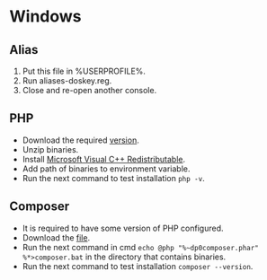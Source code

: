 # Windows

## Alias

1. Put this file in %USERPROFILE%.
2. Run aliases-doskey.reg.
3. Close and re-open another console.

## PHP

- Download the required [version](https://windows.php.net/download).
- Unzip binaries.
- Install [Microsoft Visual C++ Redistributable](https://docs.microsoft.com/en-US/cpp/windows/latest-supported-vc-redist?view=msvc-160).
- Add path of binaries to environment variable.
- Run the next command to test installation `php -v`.

## Composer

- It is required to have some version of PHP configured.
- Download the [file](https://getcomposer.org/download/).
- Run the next command in cmd `echo @php "%~dp0composer.phar" %*>composer.bat` in the directory that contains binaries.
- Run the next command to test installation `composer --version`.
